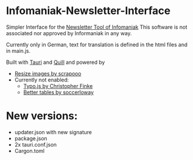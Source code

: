 # Infomaniak-Newsletter-Interface
Simpler Interface for the [Newsletter Tool of Infomaniak](https://www.infomaniak.com/de/marketing-events/newsletter-tool)
This software is not associated nor approved by Informaniak in any way.

Currently only in German, text for translation is defined in the html files and in main.js.

Built with [Tauri](https://tauri.app/) and [Quill](https://quilljs.com/) and powered by
* [Resize images by scrapooo](https://github.com/scrapooo/quill-resize-module)
* Currently not enabled:
	* [Typo.js by Christopher Finke](https://github.com/cfinke/Typo.js)
	* [Better tables by soccerloway](https://github.com/soccerloway/quill-better-table)


# New versions:
- updater.json with new signature
- package.json
- 2x tauri.conf.json
- Cargon.toml